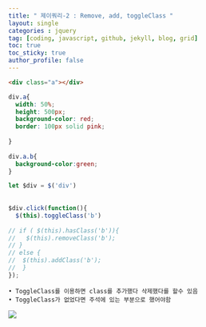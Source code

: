 ```yaml
---
title: " 제이쿼리-2 : Remove, add, toggleClass "
layout: single
categories : jquery
tag: [coding, javascript, github, jekyll, blog, grid]
toc: true
toc_sticky: true
author_profile: false
---
```


```html
<div class="a"></div>
```

```css
div.a{
  width: 50%;
  height: 500px;
  background-color: red;
  border: 100px solid pink;
  
}
 
div.a.b{
  background-color:green;
}
```

```js
let $div = $('div')
 
 
$div.click(function(){
  $(this).toggleClass('b')
 
// if ( $(this).hasClass('b')){
//   $(this).removeClass('b');
// }
// else {
//  $(this).addClass('b');
//  }
});

```

	• ToggleClass를 이용하면 class를 추가했다 삭제했다를 할수 있음
	• ToggleClass가 없었다면 주석에 있는 부분으로 했어야함



<p>
<img src="https://user-images.githubusercontent.com/111720411/209887631-057e56f8-f10b-4806-b9d1-92e37759533b.gif">
</p>






